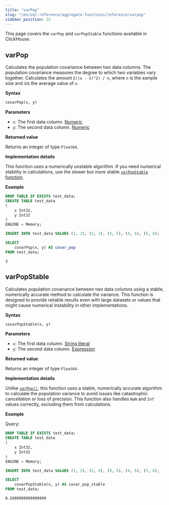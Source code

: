 ```yaml
---
title: "varPop"
slug: "/en/sql-reference/aggregate-functions/reference/varpop"
sidebar_position: 32
---
```


This page covers the `varPop` and `varPopStable` functions available in ClickHouse.

## varPop

Calculates the population covariance between two data columns. The population covariance measures the degree to which two variables vary together. Calculates the amount `Σ((x - x̅)^2) / n`, where `n` is the sample size and `x̅`is the average value of `x`.

**Syntax**

```sql
covarPop(x, y)
```

**Parameters**

- `x`: The first data column. [Numeric](../../../native-protocol/columns.md)
- `y`: The second data column. [Numeric](../../../native-protocol/columns.md)

**Returned value**

Returns an integer of type `Float64`.

**Implementation details**

This function uses a numerically unstable algorithm. If you need numerical stability in calculations, use the slower but more stable [`varPopStable` function](#varPopStable). 

**Example**

```sql
DROP TABLE IF EXISTS test_data;
CREATE TABLE test_data
(
    x Int32,
    y Int32
)
ENGINE = Memory;

INSERT INTO test_data VALUES (1, 2), (2, 3), (3, 5), (4, 6), (5, 8);

SELECT
    covarPop(x, y) AS covar_pop
FROM test_data;
```

```response
3
```

## varPopStable

Calculates population covariance between two data columns using a stable, numerically accurate method to calculate the variance. This function is designed to provide reliable results even with large datasets or values that might cause numerical instability in other implementations.

**Syntax**

```sql
covarPopStable(x, y)
```

**Parameters**

- `x`: The first data column. [String literal](../syntax#syntax-string-literal)
- `y`: The second data column. [Expression](../syntax#syntax-expressions)

**Returned value**

Returns an integer of type `Float64`.

**Implementation details**

Unlike [`varPop()`](#varPop), this function uses a stable, numerically accurate algorithm to calculate the population variance to avoid issues like catastrophic cancellation or loss of precision. This function also handles `NaN` and `Inf` values correctly, excluding them from calculations.

**Example**

Query:

```sql
DROP TABLE IF EXISTS test_data;
CREATE TABLE test_data
(
    x Int32,
    y Int32
)
ENGINE = Memory;

INSERT INTO test_data VALUES (1, 2), (2, 9), (9, 5), (4, 6), (5, 8);

SELECT
    covarPopStable(x, y) AS covar_pop_stable
FROM test_data;
```

```response
0.5999999999999999
```
